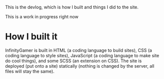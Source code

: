 This is the devlog, which is how I built and things I did to the site.

This is a work in progress right now

# How I built it
InfinityGamer is built in HTML (a coding language to build sites), CSS (a coding language to style sites), JavaScript (a coding language to make site do cool things), and some SCSS (an extension on CSS). The site is deployed (put onto a site) statically (nothing is changed by the server, all files will stay the same).